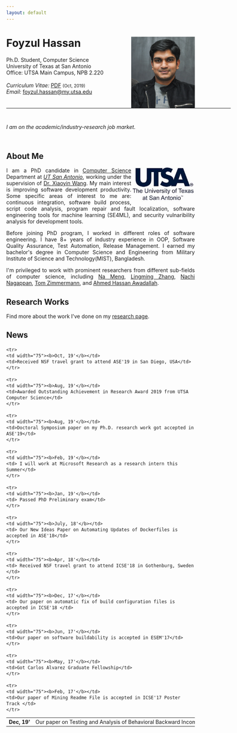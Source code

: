 ```yaml
---
layout: default
---
```


# Foyzul Hassan  <a href="/images/foyzul.png" target="_blank"><img src="images/foyzul.png" alt="Foyzul Hassan" style="width:170px;height:190px;" align="right"></a>
Ph.D. Student, Computer Science <br>
University of Texas at San Antonio <br>
Office: UTSA Main Campus, NPB 2.220 <br>
<br>
<em>Curriculum Vitae: </em><a href="/files/Foyzul_Hassan_CV.pdf" target="_blank">PDF</a>  <small>(Oct, 2019)</small> <br>
<em>Email: </em><a href="mailto:foyzul.hassan@my.utsa.edu">foyzul.hassan@my.utsa.edu</a> <br>

<hr width="600px">

<hr style="height:10pt; visibility:hidden;" />

<div class="tosu">
  <em><a class="tosu">I am on the academic/industry-research job market.</a></em>
</div>

<hr style="height:10pt; visibility:hidden;" />

## About Me
<a href="http://www.utsa.edu/" target="_blank"><img src="images/UTSA.png" alt="UTSA" style="width:170px;" align="right"></a>


<p align="justify" style="max-width:600px">
I am a PhD candidate in <a class="tosu" href="http://www.cs.utsa.edu/" target="_blank">Computer Science</a> Department at <em><a class="tosu" href="http://www.utsa.edu/" target="_blank">UT San Antonio</a></em>, working under the supervision of <a href="http://www.cs.utsa.edu/~xwang/" target="_blank">Dr. Xiaoyin Wang</a>. My main interest is improving software development productivity. Some specific areas of interest to me are: continuous integration, software build process, script code analysis, program repair and fault localization, software engineering tools for machine learning (SE4ML), and security vulnaribility analysis for development tools.</p>

<p align="justify" style="max-width:600px">
Before joining PhD program, I worked in different roles of software engineering. I have 8+ years of industry experience in OOP, Software Quality Assurance, Test Automation, Release Management. I earned my bachelor's degree in Computer Science and Engineering from Military Institute of Science and Technology(MIST), Bangladesh. </p>

<p align="justify" style="max-width:600px">
I'm privileged to work with prominent researchers from different sub-fields of computer science, including <a href="http://people.cs.vt.edu/nm8247/" target="_blank">Na Meng</a>, <a href="https://personal.utdallas.edu/~lxz144130/" target="_blank">Lingming Zhang</a>, <a href="https://www.microsoft.com/en-us/research/people/nachin/" target="_blank">Nachi Nagappan</a>, <a href="https://www.microsoft.com/en-us/research/people/tzimmer/" target="_blank">Tom Zimmermann</a>, and <a href="https://www.microsoft.com/en-us/research/people/hassanam/" target="_blank">Ahmed Hassan Awadallah</a>.</p>


## Research Works
<p align="justify" style="max-width:600px">
Find more about the work I've done on my  <a href="/research/" target="_blank">research page</a>.
</p>
<!-- <center> <em><a class="tosu"> Scroll down for news! </a></em></center> -->

## News

<table style="white-space: nowrap;">
	<tr>
	<td width="75"><b>Dec, 19'</b></td>
	<td>Our paper on Testing and Analysis of Behavioral Backward Incompatibilities is accepted in ICSE'20</td> 
	</tr>
	
	<tr>
	<td width="75"><b>Oct, 19'</b></td>
	<td>Received NSF travel grant to attend ASE'19 in San Diego, USA</td> 
	</tr>
	
	<tr>
	<td width="75"><b>Aug, 19'</b></td>
	<td>Awarded Outstanding Achievement in Research Award 2019 from UTSA Computer Science</td> 
	</tr>
	
    <tr>
	<td width="75"><b>Aug, 19'</b></td>
	<td>Doctoral Symposium paper on my Ph.D. research work got accepted in ASE'19</td> 
	</tr>
	
	<tr>
	<td width="75"><b>Feb, 19'</b></td>
	<td> I will work at Microsoft Research as a research intern this Summer</td> 
	</tr>
	
	<tr>
	<td width="75"><b>Jan, 19'</b></td>
	<td> Passed PhD Preliminary exam</td> 
	</tr>
	
	<tr>
	<td width="75"><b>July, 18'</b></td>
	<td> Our New Ideas Paper on Automating Updates of Dockerfiles is accepted in ASE'18</td> 
	</tr>
	
	<tr>
	<td width="75"><b>Apr, 18'</b></td>
	<td> Received NSF travel grant to attend ICSE'18 in Gothenburg, Sweden </td>
	</tr>

	<tr>
	<td width="75"><b>Dec, 17'</b></td>
	<td> Our paper on automatic fix of build configuration files is accepted in ICSE'18 </td>
	</tr>
	
	<tr>
	<td width="75"><b>Jun, 17'</b></td>
	<td>Our paper on software buildability is accepted in ESEM'17</td>
	</tr>

	<tr>
	<td width="75"><b>May, 17'</b></td>
	<td>Got Carlos Alvarez Graduate Fellowship</td>
	</tr>
	
	<tr>
	<td width="75"><b>Feb, 17'</b></td>
	<td>Our paper of Mining Readme File is accepted in ICSE'17 Poster Track </td>
	</tr>
	 
</table>
